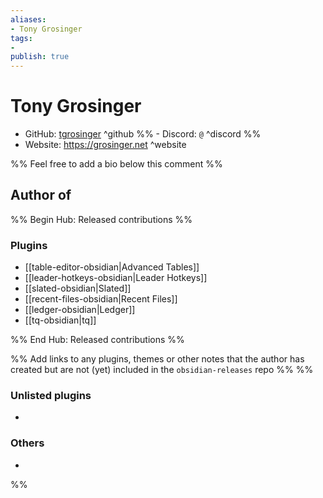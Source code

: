 ```yaml
---
aliases:
- Tony Grosinger
tags: 
- 
publish: true
---
```


# Tony Grosinger

- GitHub: [tgrosinger](https://github.com/tgrosinger/) ^github
%% - Discord: `@` ^discord %%
- Website: <https://grosinger.net> ^website
<!-- - [[Publish sites|Publish site]]: ^publish -->

%% Feel free to add a bio below this comment %%


## Author of

%% Begin Hub: Released contributions %%
### Plugins
- [[table-editor-obsidian|Advanced Tables]]
- [[leader-hotkeys-obsidian|Leader Hotkeys]]
- [[slated-obsidian|Slated]]
- [[recent-files-obsidian|Recent Files]]
- [[ledger-obsidian|Ledger]]
- [[tq-obsidian|tq]]

%% End Hub: Released contributions %%

%% Add links to any plugins, themes or other notes that the author has created but are not (yet) included in the `obsidian-releases` repo %%
%%
### Unlisted plugins

- 

### Others

- 
%%

<!--
## Sponsor this author

- [[GitHub sponsors]]: [Sponsor @tgrosinger on GitHub Sponsors](https://github.com/sponsors/tgrosinger) ^github-sponsor
- [[Buy me a coffee]]: ^buy-me-a-coffee
- [[PayPal]]: ^paypal
- [[Patreon]]: ^patreon

-->

<!--
## Follow this author

- [[YouTube Channels|On YouTube]]: ^youtube
- Twitter: ^twitter
- ...
-->